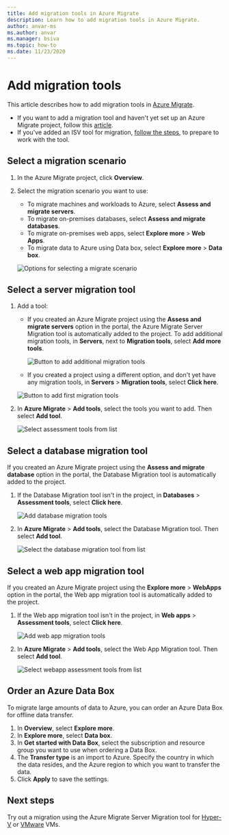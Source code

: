 ```yaml
---
title: Add migration tools in Azure Migrate 
description: Learn how to add migration tools in Azure Migrate. 
author: anvar-ms 
ms.author: anvar
ms.manager: bsiva
ms.topic: how-to
ms.date: 11/23/2020
---
```




# Add migration tools

This article describes how to add migration tools in [Azure Migrate](./migrate-services-overview.md).

- If you want to add a migration tool and haven't yet set up an Azure Migrate project, follow this [article](create-manage-projects.md).
- If you've added an ISV tool for migration, [follow the steps](prepare-isv-movere.md), to prepare to work with the tool.

## Select a migration scenario

1. In the Azure Migrate project, click **Overview**.
2. Select the migration scenario you want to use:

    - To migrate machines and workloads to Azure, select **Assess and migrate servers**.
    - To migrate on-premises databases, select **Assess and migrate databases**.
    - To migrate on-premises web apps, select **Explore more** > **Web Apps**.
    - To migrate data to Azure using Data box, select **Explore more** > **Data box**.

    ![Options for selecting a migrate scenario](./media/how-to-migrate/migrate-scenario.png)


## Select a server migration tool

1. Add a tool:

    - If you created an Azure Migrate project using the **Assess and migrate servers** option in the portal, the Azure Migrate Server Migration tool is automatically added to the project. To add additional migration tools, in **Servers**, next to **Migration tools**, select **Add more tools**.
    
         ![Button to add additional migration tools](./media/how-to-migrate/add-migration-tools.png)

    - If you created a project using a different option, and don't yet have any migration tools, in **Servers** > **Migration tools**, select **Click here**.

    ![Button to add first migration tools](./media/how-to-migrate/no-migration-tool.png)

2. In **Azure Migrate** > **Add tools**, select the tools you want to add. Then select **Add tool**.

    ![Select assessment tools from list](./media/how-to-migrate/select-migration-tool.png)


## Select a database migration tool

If you created an Azure Migrate project using the **Assess and migrate database** option in the portal, the Database Migration tool is automatically added to the project. 

1. If the Database Migration tool isn't in the project, in **Databases** > **Assessment tools**, select **Click here**.
    
    ![Add database migration tools](./media/how-to-migrate/no-database-migration-tool.png)


2. In **Azure Migrate** > **Add tools**, select the Database Migration tool. Then select **Add tool**.

    ![Select the database migration tool from list](./media/how-to-migrate/select-database-migration-tool.png)

    

## Select a web app migration tool

If you created an Azure Migrate project using the **Explore more** > **WebApps** option in the portal, the Web app migration tool is automatically added to the project. 

1. If the Web app migration tool isn't in the project, in **Web apps** > **Assessment tools**, select **Click here**.

    ![Add web app migration tools](./media/how-to-migrate/no-web-app-migration-tool.png)
 

2. In **Azure Migrate** > **Add tools**, select the Web App Migration tool. Then select **Add tool**.

    ![Select webapp assessment tools from list](./media/how-to-migrate/select-web-app-migration-tool.png)


## Order an Azure Data Box

To migrate large amounts of data to Azure,  you can order an Azure Data Box for offline data transfer.

1. In **Overview**, select **Explore more**.
2. In **Explore more**, select **Data box**.
3. In **Get started with Data Box**, select the subscription and resource group you want to use when ordering a Data Box.
4. The **Transfer type** is an import to Azure. Specify the country in which the data resides, and the Azure region to which you want to transfer the data. 
5. Click **Apply** to save the settings.

## Next steps

Try out a migration using the Azure Migrate Server Migration tool for [Hyper-V](tutorial-migrate-hyper-v.md) or [VMware](tutorial-migrate-vmware.md) VMs.
